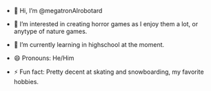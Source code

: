- 👋 Hi, I’m @megatronAIrobotard
- 👀 I’m interested in creating horror games as I enjoy them a lot, or anytype of nature games.
- 🌱 I’m currently learning in highschool at the moment. 

- 😄 Pronouns: He/Him
- ⚡ Fun fact: Pretty decent at skating and snowboarding, my favorite hobbies.

